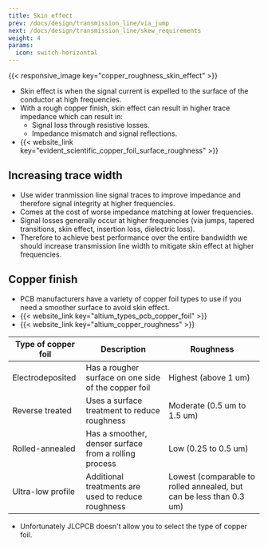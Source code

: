```yaml
---
title: Skin effect
prev: /docs/design/transmission_line/via_jump
next: /docs/design/transmission_line/skew_requirements
weight: 4
params:
  icon: switch-horizontal
---
```


{{< responsive_image key="copper_roughness_skin_effect" >}}
- Skin effect is when the signal current is expelled to the surface of the conductor at high frequencies.
- With a rough copper finish, skin effect can result in higher trace impedance which can result in:
    - Signal loss through resistive losses.
    - Impedance mismatch and signal reflections.
- {{< website_link key="evident_scientific_copper_foil_surface_roughness" >}}

## Increasing trace width
- Use wider tranmission line signal traces to improve impedance and therefore signal integrity at higher frequencies.
- Comes at the cost of worse impedance matching at lower frequencies.
- Signal losses generally occur at higher frequencies (via jumps, tapered transitions, skin effect, insertion loss, dielectric loss).
- Therefore to achieve best performance over the entire bandwidth we should increase transmission line width to mitigate skin effect at higher frequencies.

## Copper finish
- PCB manufacturers have a variety of copper foil types to use if you need a smoother surface to avoid skin effect.
- {{< website_link key="altium_types_pcb_copper_foil" >}}
- {{< website_link key="altium_copper_roughness" >}}

| Type of copper foil | Description | Roughness |
| --- | --- | --- |
| Electrodeposited | Has a rougher surface on one side of the copper foil | Highest (above 1 um) |
| Reverse treated | Uses a surface treatment to reduce roughness | Moderate (0.5 um to 1.5 um) |
| Rolled-annealed | Has a smoother, denser surface from a rolling process | Low (0.25 to 0.5 um) |
| Ultra-low profile | Additional treatments are used to reduce roughness | Lowest (comparable to rolled annealed, but can be less than 0.3 um) |

- Unfortunately JLCPCB doesn't allow you to select the type of copper foil.
